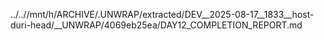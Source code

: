 ../..//mnt/h/ARCHIVE/.UNWRAP/extracted/DEV__2025-08-17__1833__host-duri-head/__UNWRAP/4069eb25ea/DAY12_COMPLETION_REPORT.md